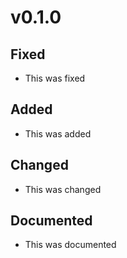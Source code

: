 # v0.1.0

## Fixed

- This was fixed

## Added

- This was added

## Changed

- This was changed

## Documented

- This was documented


